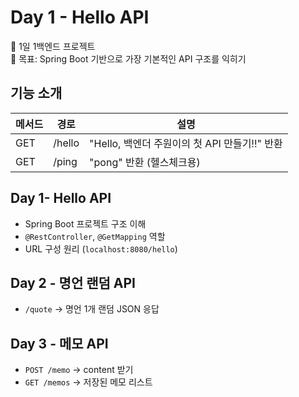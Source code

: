 # Day 1 - Hello API 

📅 1일 1백엔드 프로젝트  
📌 목표: Spring Boot 기반으로 가장 기본적인 API 구조를 익히기

## 기능 소개

| 메서드 | 경로       | 설명                       |
|--------|------------|----------------------------|
| GET    | /hello     | "Hello, 백엔더 주원이의 첫 API 만들기!!" 반환 |
| GET    | /ping      | "pong" 반환 (헬스체크용)   |

## Day 1- Hello API
- Spring Boot 프로젝트 구조 이해
- `@RestController`, `@GetMapping` 역할
- URL 구성 원리 (`localhost:8080/hello`)

## Day 2 - 명언 랜덤 API
- `/quote` → 명언 1개 랜덤 JSON 응답

## Day 3 - 메모 API
- `POST /memo` → content 받기
- `GET /memos` → 저장된 메모 리스트
